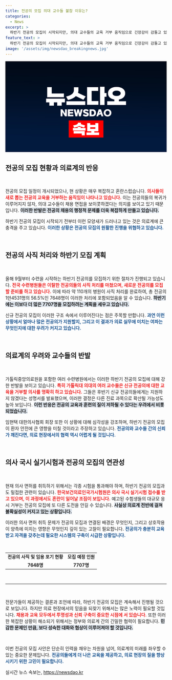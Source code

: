 ```yaml
---
title: 전공의 모집 의대 교수들 불참 이유는?
categories:
  - News
excerpt: >
  하반기 전공의 모집이 시작되지만, 의대 교수들의 교육 거부 움직임으로 긴장감이 감돌고 있다. 전공의 56.5%가 사직 처리된 가운데, 일부 교수들은 채용면접 불참을 예고하며 보이콧 분위기가 확산되고 있다. 정부의 결정이 의료 현장에 미치는 후폭풍이 우려된다.
feature_text: >
  하반기 전공의 모집이 시작되지만, 의대 교수들의 교육 거부 움직임으로 긴장감이 감돌고 있다. 전공의 56.5%가 사직 처리된 가운데, 일부 교수들은 채용면접 불참을 예고하며 보이콧 분위기가 확산되고 있다. 정부의 결정이 의료 현장에 미치는 후폭풍이 우려된다.
image: '/assets/img/newsdao_breakingnews.jpg'
---
```


<p><img src="/assets/img/newsdao_breakingnews.jpg" alt="bookingtag 속보" /></p>

<h2 data-ke-size="size26">전공의 모집 현황과 의료계의 반응</h2>

<p data-ke-size="size16">&nbsp;</p>

<p>전공의 모집 일정이 개시되었으나, 현 상황은 매우 복잡하고 혼란스럽습니다. <b><span style="color: #ee2323;">의사들이 새로 뽑는 전공의 교육을 거부하는 움직임이 나타나고 있습니다.</span></b> 이는 전공의들의 복귀가 이루어지지 않자, 의대 교수들이 채용 면접을 보이콧하겠다는 의지를 보이고 있기 때문입니다. <b><span style="background-color: #21538527;">이러한 반발은 전공의 채용의 행정적 문제를 더욱 복잡하게 만들고 있습니다.</span></b> </p>

<p>하반기 전공의 모집이 시작되기 전부터 이런 모양새가 드러나고 있는 것은 의료계에 큰 충격을 주고 있습니다. <b><span style="color: #1a5490;">이러한 상황은 전공의 모집의 원활한 진행을 위협하고 있습니다.</span></b></p>

<p data-ke-size="size16">&nbsp;</p>

<h2 data-ke-size="size26">전공의 사직 처리와 하반기 모집 계획</h2>

<p data-ke-size="size16">&nbsp;</p>

<p>올해 9월부터 수련을 시작하는 하반기 전공의를 모집하기 위한 절차가 진행되고 있습니다. <b><span style="color: #ee2323;">전국 수련병원들은 이탈한 전공의들의 사직 처리를 마쳤으며, 새로운 전공의를 모집할 준비를 하고 있습니다.</span></b> 이에 따라 약 110개의 병원이 사직 처리를 완료하여, 총 전공의 1만4531명의 56.5%인 7648명이 이러한 처리에 포함되었음을 알 수 있습니다. <b><span style="background-color: #21538527;">하반기에는 이보다 더 많은 7707명을 모집하려는 계획을 세우고 있습니다.</span></b></p>

<p>신규 전공의 모집이 이러한 구조 속에서 이루어진다는 점은 주목할 만합니다. <b><span style="color: #1a5490;">과연 이런 상황에서 얼마나 많은 전공의가 지원할지, 그리고 이 결과가 의료 실무에 미치는 여파는 무엇인지에 대한 우려가 커지고 있습니다.</span></b></p>

<p data-ke-size="size16">&nbsp;</p>

<h2 data-ke-size="size26">의료계의 우려와 교수들의 반발</h2>

<p data-ke-size="size16">&nbsp;</p>

<p>가톨릭중앙의료원을 포함한 여러 수련병원에서는 이러한 하반기 전공의 모집에 대해 강한 반발을 보이고 있습니다. <b><span style="color: #ee2323;">특히 가톨릭대 의대의 여러 교수들은 신규 전공의에 대한 교육을 거부할 의사를 명확히 하고 있습니다.</span></b> 그들은 후반기 신규 전공의들에게는 지원하지 않겠다는 성명서를 발표했으며, 이러한 결정은 다른 진료 과목으로 확산될 가능성도 높아 보입니다. <b><span style="background-color: #21538527;">이런 반응은 전공의 교육과 훈련의 질이 저하될 수 있다는 우려에서 비롯되었습니다.</span></b></p>

<p>임현택 대한의사협회 회장 또한 이 상황에 대해 심각성을 강조하며, 하반기 전공의 모집이 환자 안전에 큰 영향을 미칠 것이라고 주장하고 있습니다. <b><span style="color: #1a5490;">전공의와 교수들 간의 신뢰가 깨진다면, 의료 현장에서의 협력 역시 어렵게 될 것입니다.</span></b></p>

<p data-ke-size="size16">&nbsp;</p>

<h2 data-ke-size="size26">의사 국시 실기시험과 전공의 모집의 연관성</h2>

<p data-ke-size="size16">&nbsp;</p>

<p>현재 의사 면허를 취득하기 위해서는 각종 시험을 통과해야 하며, 하반기 전공의 모집과도 밀접한 관련이 있습니다. <b><span style="color: #ee2323;">한국보건의료인국가시험원은 의사 국시 실기시험 접수를 받고 있으며, 이 과정에서도 혼란이 일어날 조짐이 보입니다.</span></b> 예고된 수험생들의 대규모 응시 거부는 전공의 모집에 또 다른 도전을 안길 수 있습니다. <b><span style="background-color: #21538527;">사실상 의료계 전반에 걸쳐 불확실성이 커지고 있는 상황입니다.</span></b></p>

<p>이러한 의사 면허 취득 문제가 전공의 모집과 연결된 배경은 무엇인지, 그리고 상호작용이 양측에 미치는 영향은 무엇인지 깊이 있는 고찰이 필요합니다. <b><span style="color: #1a5490;">전공의가 충분히 교육받고 자격을 갖추는데 필요한 시스템의 구축이 시급한 상황입니다.</span></b></p>

<p data-ke-size="size16">&nbsp;</p>

<table>
  <tr>
    <td style="text-align: center; height: 17px;"><b>전공의 사직 및 임용 포기 현황</b></td>
    <td style="text-align: center; height: 17px;"><b>모집 예정 인원</b></td>
  </tr>
  <tr>
    <td style="text-align: center; height: 17px;"><b>7648명</b></td>
    <td style="text-align: center; height: 17px;"><b>7707명</b></td>
  </tr>
</table>

<p data-ke-size="size16">&nbsp;</p>

<hr/>

<p data-ke-size="size16">&nbsp;</p>

<p>전문가들이 제공하는 결론과 조언에 따라, 하반기 전공의 모집은 계속해서 진행될 것으로 보입니다. 하지만 의료 현장에서의 믿음을 되찾기 위해서는 많은 노력이 필요할 것입니다. <b><span style="color: #ee2323;">채용과 교육 모두에서 투명성과 신뢰 구축이 중요한 시점에 서 있습니다.</span></b> 또한 이러한 복잡한 상황이 해소되기 위해서는 정부와 의료계 간의 긴밀한 협력이 필요합니다. <b><span style="background-color: #21538527;">민감한 문제인 만큼, 보다 성숙한 대화와 협상이 이루어져야 할 것입니다.</span></b> </p>

<p data-ke-size="size16">&nbsp;</p>

<p>이번 전공의 모집 사안은 단순히 인력을 채우는 차원을 넘어, 의료계의 미래를 좌우할 수 있는 중요한 문제입니다. <b><span style="color: #1a5490;">전공의들에게 더 나은 교육을 제공하고, 의료 현장의 질을 향상시키기 위한 고민이 필요합니다.</span></b></p>
실시간 뉴스 속보는, <a href="https://newsdao.kr" rel="dofollow">https://newsdao.kr</a>


